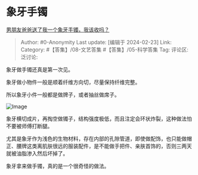 # 象牙手镯
[男朋友爸爸送了我一个象牙手镯，我该收吗？](https://www.zhihu.com/question/613855278/answer/3406828157)

> Author: #0-Anonymity
> Last update: [编辑于 2024-02-23]
> Link:
> Category: #【答集】/08-文艺答集 #【答集】/05-科学答集 
> Tag: 
> 评论区:
> 泛讨论:

象牙做手镯还真是第一次见。

象牙做小物件一般是顺着纤维方向切，尽量保持纤维完整。

所以象牙小件一般都是做牌子，或者抽丝做席子。

![Image](https://pic1.zhimg.com/50/v2-43533d605e0bc3fe5d8a1e6e98c4dcf9_720w.jpg?source=2c26e567)

象牙横切成片，再掏空做镯子，结构强度极低，而且注定会环状炸裂，这种做法怕不要被师傅打断腿。

尤其是象牙作为浅色的生物材料，存在内部的孔隙管道，即使做配饰，也只能做帽正、腰牌这类离肌肤很远的服装配件，是不能做手把件、亲肤首饰的，否则三两天就被油脂渗入然后坏掉了。

象牙拿来做手镯，真的是一个很奇怪的做法。
